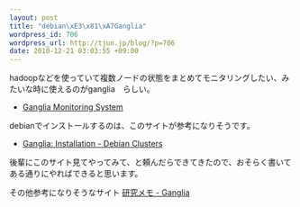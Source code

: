 ```yaml
--- 
layout: post
title: "debian\xE3\x81\xA7Ganglia"
wordpress_id: 706
wordpress_url: http://tjun.jp/blog/?p=706
date: 2010-12-21 03:03:55 +09:00
---
```

hadoopなどを使っていて複数ノードの状態をまとめてモニタリングしたい、みたいな時に使えるのがganglia　らしい。
<ul>
	<li><a href="http://ganglia.sourceforge.net/">Ganglia Monitoring System</a></li>
</ul>

debianでインストールするのは、このサイトが参考になりそうです。
<ul>
	<li><a href="http://debianclusters.org/index.php/Ganglia:_Installation">Ganglia: Installation - Debian Clusters</a></li>
</ul>

後輩にこのサイト見てやってみて、と頼んだらできてきたので、おそらく書いてある通りにやればできると思います。


その他参考になりそうなサイト
<a href="http://pre-dawn.net/hiki/?Ganglia">研究メモ - Ganglia</a>
